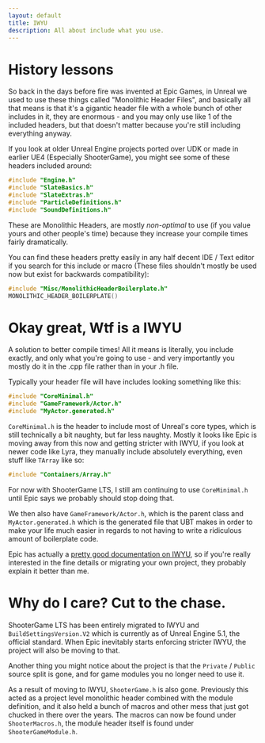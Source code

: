 ```yaml
---
layout: default
title: IWYU
description: All about include what you use.
---
```


# History lessons

So back in the days before fire was invented at Epic Games, in Unreal we used to use these things called "Monolithic Header Files", and basically all that means is that it's a gigantic header file with a whole bunch of other includes in it, they are enormous - and you may only use like 1 of the included headers, but that doesn't matter because you're still including everything anyway.

If you look at older Unreal Engine projects ported over UDK or made in earlier UE4 (Especially ShooterGame), you might see some of these headers included around:
```cpp
#include "Engine.h"
#include "SlateBasics.h"
#include "SlateExtras.h"
#include "ParticleDefinitions.h"
#include "SoundDefinitions.h"
```
These are Monolithic Headers, are mostly *non-optimal* to use (if you value yours and other people's time) because they increase your compile times fairly dramatically.

You can find these headers pretty easily in any half decent IDE / Text editor if you search for this include or macro (These files shouldn't mostly be used now but exist for backwards compatibility):
```cpp
#include "Misc/MonolithicHeaderBoilerplate.h"
MONOLITHIC_HEADER_BOILERPLATE()
```

# Okay great, Wtf is a IWYU

A solution to better compile times! All it means is literally, you include exactly, and only what you're going to use - and very importantly you mostly do it in the .cpp file rather than in your .h file.

Typically your header file will have includes looking something like this:
```cpp
#include "CoreMinimal.h"
#include "GameFramework/Actor.h"
#include "MyActor.generated.h"
```

`CoreMinimal.h` is the header to include most of Unreal's core types, which is still technically a bit naughty, but far less naughty. Mostly it looks like Epic is moving away from this now and getting stricter with IWYU, if you look at newer code like Lyra, they manually include absolutely everything, even stuff like `TArray` like so:
```cpp
#include "Containers/Array.h"
```
For now with ShooterGame LTS, I still am continuing to use `CoreMinimal.h` until Epic says we probably should stop doing that.

We then also have `GameFramework/Actor.h`, which is the parent class and `MyActor.generated.h` which is the generated file that UBT makes in order to make your life much easier in regards to not having to write a ridiculous amount of boilerplate code.

Epic has actually a [pretty good documentation on IWYU](https://docs.unrealengine.com/4.27/en-US/ProductionPipelines/BuildTools/UnrealBuildTool/IWYU/), so if you're really interested in the fine details or migrating your own project, they probably explain it better than me.

# Why do I care? Cut to the chase.

ShooterGame LTS has been entirely migrated to IWYU and `BuildSettingsVersion.V2` which is currently as of Unreal Engine 5.1, the official standard. When Epic inevitably starts enforcing stricter IWYU, the project will also be moving to that.

Another thing you might notice about the project is that the `Private` / `Public` source split is gone, and for game modules you no longer need to use it.

As a result of moving to IWYU, `ShooterGame.h` is also gone. Previously this acted as a project level monolithic header combined with the module definition, and it also held a bunch of macros and other mess that just got chucked in there over the years. The macros can now be found under `ShooterMacros.h`, the module header itself is found under `ShooterGameModule.h`.

